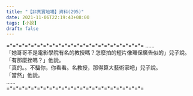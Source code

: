 ```yaml
---
title: "【非真實地場】資料(295)"
date: 2021-11-06T22:19:43+08:00
tags: [小說]
draft: false
---
```


=\*=\*=\*=\*=\*=\*=\*=\*=\*=\*=\*=\*=\*=\*=\*=\*=\*=\*=\*=\*=\*=\*= 
......  
「她哥哥不是電影學院有名的教授嗎？怎麼拍的短片像環保廣告似的」兒子說。  
「有那麼挫嗎？」他說。    
「真的。。不騙你，你看看。名教授，那得算大藝術家吧」兒子說。  
「當然」他說。    
......  
=\*=\*=\*=\*=\*=\*=\*=\*=\*=\*=\*=\*=\*=\*=\*=\*=\*=\*=\*=\*=\*=\*=  